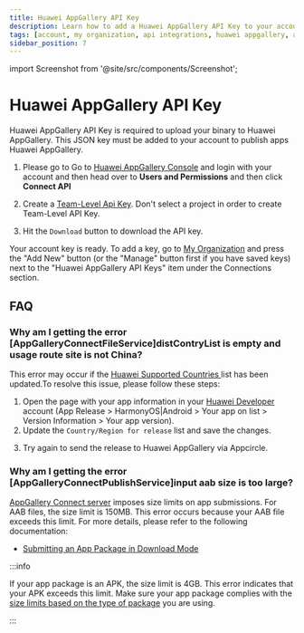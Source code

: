 ```yaml
---
title: Huawei AppGallery API Key
description: Learn how to add a Huawei AppGallery API Key to your account in Appcircle
tags: [account, my organization, api integrations, huawei appgallery, api key]
sidebar_position: 7
---
```


import Screenshot from '@site/src/components/Screenshot';

# Huawei AppGallery API Key

Huawei AppGallery API Key is required to upload your binary to Huawei AppGallery. This JSON key must be added to your account to publish apps Huawei AppGallery.

1. Please go to Go to [Huawei AppGallery Console](https://developer.huawei.com) and login with your account and then head over to **Users and Permissions** and then click **Connect API**

<Screenshot url='https://cdn.appcircle.io/docs/assets/huaweiaccount-1addkey.png' />

2. Create a [Team-Level Api Key](https://developer.huawei.com/consumer/en/doc/distribution/app/appgallerykit-createapiclient). Don't select a project in order to create Team-Level API Key.

<Screenshot url='https://cdn.appcircle.io/docs/assets/huaweiaccount-2permissions.png' />

3. Hit the `Download` button to download the API key.

<Screenshot url='https://cdn.appcircle.io/docs/assets/huaweiaccount-3downloadkey.png' />

Your account key is ready. To add a key, go to [My Organization](/account/my-organization) and press the "Add New" button (or the "Manage" button first if you have saved keys) next to the "Huawei AppGallery API Keys" item under the Connections section.

## FAQ

### Why am I getting the error **[AppGalleryConnectFileService]distContryList is empty and usage route site is not China?**

This error may occur if the [Huawei Supported Countries ](https://developer.huawei.com/consumer/en/doc/app/agc-help-supported-countries-overview-0000001146718725) list has been updated.To resolve this issue, please follow these steps:

1. Open the page with your app information in your [Huawei Developer](https://developer.huawei.com/consumer/en/console/service/AppService) account (App Release > HarmonyOS|Android > Your app on list > Version Information > Your app version).
2. Update the `Country/Region for release` list and save the changes.

<Screenshot url='https://cdn.appcircle.io/docs/assets/huaweiaccount-faq-1.png' />

3. Try again to send the release to Huawei AppGallery via Appcircle.

### Why am I getting the error **[AppGalleryConnectPublishService]input aab size is too large?**

[AppGallery Connect server](https://www.huaweicloud.com/intl/en-us/product/AppGallery_Connect.html) imposes size limits on app submissions. For AAB files, the size limit is 150MB. This error occurs because your AAB file exceeds this limit. For more details, please refer to the following documentation:

- [Submitting an App Package in Download Mode](https://developer.huawei.com/consumer/en/doc/AppGallery-connect-References/agcapi-add-packageurl-0000001158245065#section15344132481910)

:::info

If your app package is an APK, the size limit is 4GB. This error indicates that your APK exceeds this limit. Make sure your app package complies with the [size limits based on the type of package](https://developer.huawei.com/consumer/en/doc/AppGallery-connect-References/agcapi-add-packageurl-0000001158245065#section15344132481910) you are using.

:::
